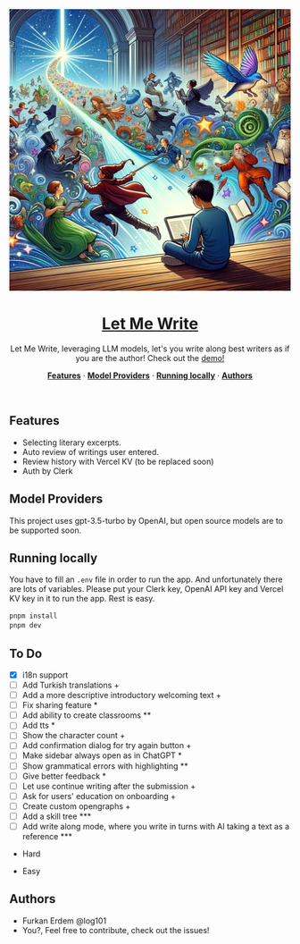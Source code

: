 <a href="https://letmewrite.vercel.app/">
  <img alt="Project cover photo" src="assets/images/let-me-write-cover.webp">
  <h1 align="center">Let Me Write</h1>
</a>

<p align="center">
  Let Me Write, leveraging LLM models, let's you write along best writers as if you are the author! Check out the <a href="https://letmewrite.vercel.app/">demo!</a>
</p>

<p align="center">
  <a href="#features"><strong>Features</strong></a> ·
  <a href="#model-providers"><strong>Model Providers</strong></a> ·
  <a href="#running-locally"><strong>Running locally</strong></a> ·
  <a href="#authors"><strong>Authors</strong></a>
</p>
<br/>

## Features

- Selecting literary excerpts.
- Auto review of writings user entered.
- Review history with Vercel KV (to be replaced soon)
- Auth by Clerk

## Model Providers

This project uses gpt-3.5-turbo by OpenAI, but open source models are to be supported soon.

## Running locally

You have to fill an `.env` file in order to run the app. And unfortunately there are lots of variables. Please put your Clerk key, OpenAI API key and Vercel KV key in it to run the app. Rest is easy.

```bash
pnpm install
pnpm dev
```

## To Do

- [x] i18n support
- [ ] Add Turkish translations +
- [ ] Add a more descriptive introductory welcoming text +
- [ ] Fix sharing feature *
- [ ] Add ability to create classrooms **
- [ ] Add tts *
- [ ] Show the character count +
- [ ] Add confirmation dialog for try again button +
- [ ] Make sidebar always open as in ChatGPT *
- [ ] Show grammatical errors with highlighting **
- [ ] Give better feedback *
- [ ] Let use continue writing after the submission +
- [ ] Ask for users' education on onboarding +
- [ ] Create custom opengraphs +
- [ ] Add a skill tree ***
- [ ] Add write along mode, where you write in turns with AI taking a text as a reference ***

* Hard
+ Easy

## Authors

- Furkan Erdem @log101
- You?, Feel free to contribute, check out the issues!
